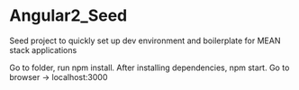 # Angular2_Seed
Seed project to quickly set up dev environment and boilerplate for MEAN stack applications


Go to folder, run npm install.
After installing dependencies, npm start.
Go to browser -> localhost:3000
